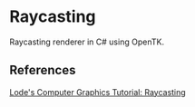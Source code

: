 # Raycasting

 Raycasting renderer in C# using OpenTK.

## References

[Lode's Computer Graphics Tutorial: Raycasting](https://lodev.org/cgtutor/raycasting.html)

